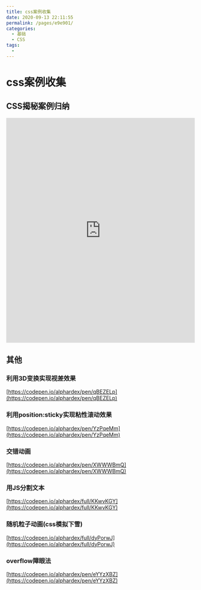 ```yaml
---
title: css案例收集
date: 2020-09-13 22:11:55
permalink: /pages/e9e901/
categories: 
  - 基础
  - CSS
tags: 
  - 
---
```

# css案例收集

## CSS揭秘案例归纳
 <!-- //jsrun.net/LmLKp/embedded/all/light -->
<iframe width="100%" height="600" src="https://codepen.io/longbin/embed/rNemewj?theme-id=dark&default-tab=result" allowfullscreen="allowfullscreen" frameborder="0"></iframe>

## 其他
### 利用3D变换实现视差效果
[https://codepen.io/alphardex/pen/qBEZELp](https://codepen.io/alphardex/pen/qBEZELp)
### 利用position:sticky实现粘性滚动效果
[https://codepen.io/alphardex/pen/YzPqeMm](https://codepen.io/alphardex/pen/YzPqeMm)
### 交错动画
[https://codepen.io/alphardex/pen/XWWWBmQ](https://codepen.io/alphardex/pen/XWWWBmQ)
### 用JS分割文本
[https://codepen.io/alphardex/full/KKwvKGY](https://codepen.io/alphardex/full/KKwvKGY)
### 随机粒子动画(css模拟下雪)
[https://codepen.io/alphardex/full/dyPorwJ](https://codepen.io/alphardex/full/dyPorwJ)
### overflow障眼法
[https://codepen.io/alphardex/pen/eYYzXBZ](https://codepen.io/alphardex/pen/eYYzXBZ)
